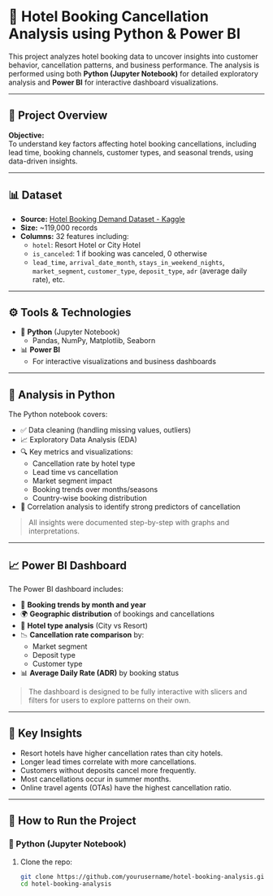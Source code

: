 # 🏨 Hotel Booking Cancellation Analysis using Python & Power BI

This project analyzes hotel booking data to uncover insights into customer behavior, cancellation patterns, and business performance. The analysis is performed using both **Python (Jupyter Notebook)** for detailed exploratory analysis and **Power BI** for interactive dashboard visualizations.

---

## 📁 Project Overview

**Objective:**  
To understand key factors affecting hotel booking cancellations, including lead time, booking channels, customer types, and seasonal trends, using data-driven insights.

---

## 📊 Dataset

- **Source:** [Hotel Booking Demand Dataset - Kaggle](https://www.kaggle.com/datasets/jessemostipak/hotel-booking-demand)
- **Size:** ~119,000 records
- **Columns:** 32 features including:
  - `hotel`: Resort Hotel or City Hotel
  - `is_canceled`: 1 if booking was canceled, 0 otherwise
  - `lead_time`, `arrival_date_month`, `stays_in_weekend_nights`, `market_segment`, `customer_type`, `deposit_type`, `adr` (average daily rate), etc.

---

## ⚙️ Tools & Technologies

- 🐍 **Python** (Jupyter Notebook)
  - Pandas, NumPy, Matplotlib, Seaborn
- 📊 **Power BI**
  - For interactive visualizations and business dashboards

---

## 🧪 Analysis in Python

The Python notebook covers:

- ✅ Data cleaning (handling missing values, outliers)
- 📈 Exploratory Data Analysis (EDA)
- 🔍 Key metrics and visualizations:
  - Cancellation rate by hotel type
  - Lead time vs cancellation
  - Market segment impact
  - Booking trends over months/seasons
  - Country-wise booking distribution
- 📌 Correlation analysis to identify strong predictors of cancellation

> All insights were documented step-by-step with graphs and interpretations.

---

## 📈 Power BI Dashboard

The Power BI dashboard includes:

- 📅 **Booking trends by month and year**
- 🌍 **Geographic distribution** of bookings and cancellations
- 🏨 **Hotel type analysis** (City vs Resort)
- 📉 **Cancellation rate comparison** by:
  - Market segment
  - Deposit type
  - Customer type
- 📊 **Average Daily Rate (ADR)** by booking status

> The dashboard is designed to be fully interactive with slicers and filters for users to explore patterns on their own.

---

## 📌 Key Insights

- Resort hotels have higher cancellation rates than city hotels.
- Longer lead times correlate with more cancellations.
- Customers without deposits cancel more frequently.
- Most cancellations occur in summer months.
- Online travel agents (OTAs) have the highest cancellation ratio.

---

## 🚀 How to Run the Project

### 🐍 Python (Jupyter Notebook)

1. Clone the repo:
   ```bash
   git clone https://github.com/yourusername/hotel-booking-analysis.git
   cd hotel-booking-analysis

